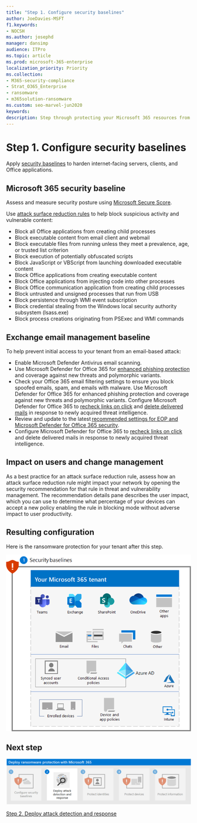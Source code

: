 ```yaml
---
title: "Step 1. Configure security baselines"
author: JoeDavies-MSFT
f1.keywords:
- NOCSH
ms.author: josephd
manager: dansimp
audience: ITPro
ms.topic: article
ms.prod: microsoft-365-enterprise
localization_priority: Priority
ms.collection:
- M365-security-compliance
- Strat_O365_Enterprise
- ransomware
- m365solution-ransomware
ms.custom: seo-marvel-jun2020
keywords: 
description: Step through protecting your Microsoft 365 resources from ransomware attacks.
---
```


# Step 1. Configure security baselines

Apply [security baselines](https://techcommunity.microsoft.com/t5/microsoft-security-baselines/bg-p/Microsoft-Security-Baselines) to harden internet-facing servers, clients, and Office applications.

## Microsoft 365 security baseline

Assess and measure security posture using [Microsoft Secure Score](https://docs.microsoft.com/microsoft-365/security/defender/microsoft-secure-score).

Use [attack surface reduction rules](https://docs.microsoft.com/microsoft-365/security/defender-endpoint/attack-surface-reduction) to help block suspicious activity and vulnerable content:

- Block all Office applications from creating child processes
- Block executable content from email client and webmail
- Block executable files from running unless they meet a prevalence, age, or trusted list criterion
- Block execution of potentially obfuscated scripts
- Block JavaScript or VBScript from launching downloaded executable content
- Block Office applications from creating executable content
- Block Office applications from injecting code into other processes
- Block Office communication application from creating child processes
- Block untrusted and unsigned processes that run from USB
- Block persistence through WMI event subscription
- Block credential stealing from the Windows local security authority subsystem (lsass.exe)
- Block process creations originating from PSExec and WMI commands

## Exchange email management baseline 

To help prevent initial access to your tenant from an email-based attack:

- Enable Microsoft Defender Antivirus email scanning.
- Use Microsoft Defender for Office 365 for [enhanced phishing protection](https://docs.microsoft.com/microsoft-365/security/office-365-security/anti-phishing-protection) and coverage against new threats and polymorphic variants.
- Check your Office 365 email filtering settings to ensure you block spoofed emails, spam, and emails with malware. Use Microsoft Defender for Office 365 for enhanced phishing protection and coverage against new threats and polymorphic variants. Configure Microsoft Defender for Office 365 to [recheck links on click](https://docs.microsoft.com/microsoft-365/security/office-365-security/atp-safe-links) and [delete delivered mails](https://docs.microsoft.com/microsoft-365/security/office-365-security/zero-hour-auto-purge) in response to newly acquired threat intelligence.
- Review and update to the latest [recommended settings for EOP and Microsoft Defender for Office 365 security](https://docs.microsoft.com/microsoft-365/security/office-365-security/recommended-settings-for-eop-and-office365-atp).
- Configure Microsoft Defender for Office 365 to [recheck links on click](https://docs.microsoft.com/microsoft-365/security/office-365-security/set-up-safe-links-policies) and delete delivered mails in response to newly acquired threat intelligence.

## Impact on users and change management

As a best practice for an attack surface reduction rule, assess how an attack surface reduction rule might impact your network by opening the security recommendation for that rule in threat and vulnerability management. The recommendation details pane describes the user impact, which you can use to determine what percentage of your devices can accept a new policy enabling the rule in blocking mode without adverse impact to user productivity.

## Resulting configuration

Here is the ransomware protection for your tenant after this step.

![Ransomware protection for your Microsoft 365 tenant after Step 1](../media/protect-against-ransomware-microsoft-365/protect-against-ransomware-microsoft-365-architecture-step1.png)


## Next step

[![Step 2 for ransomware protection with Microsoft 365](../media/protect-against-ransomware-microsoft-365/protect-against-ransomware-microsoft-365-step2.png)](protect-against-ransomware-microsoft-365-step2.md)

[Step 2. Deploy attack detection and response](protect-against-ransomware-microsoft-365-step2.md)
